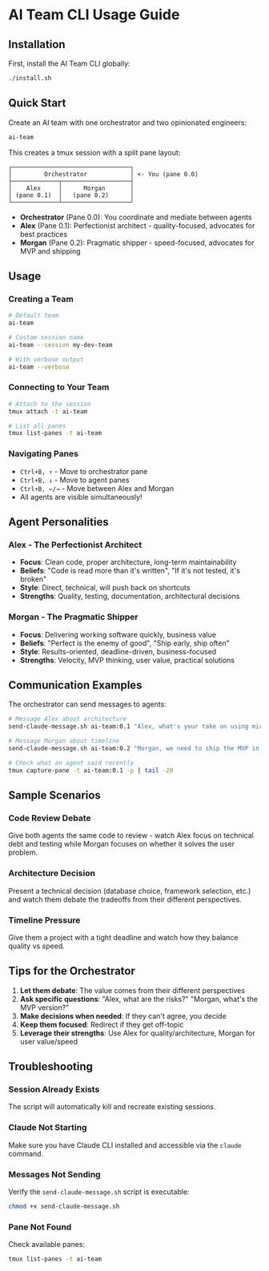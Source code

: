 # AI Team CLI Usage Guide

## Installation

First, install the AI Team CLI globally:

```bash
./install.sh
```

## Quick Start

Create an AI team with one orchestrator and two opinionated engineers:

```bash
ai-team
```

This creates a tmux session with a split pane layout:

```
┌─────────────────────────────────┐
│         Orchestrator            │ <- You (pane 0.0)
├─────────────┬───────────────────┤
│    Alex     │      Morgan       │
│ (pane 0.1)  │   (pane 0.2)      │
└─────────────┴───────────────────┘
```

- **Orchestrator** (Pane 0.0): You coordinate and mediate between agents
- **Alex** (Pane 0.1): Perfectionist architect - quality-focused, advocates for best practices
- **Morgan** (Pane 0.2): Pragmatic shipper - speed-focused, advocates for MVP and shipping

## Usage

### Creating a Team
```bash
# Default team
ai-team

# Custom session name
ai-team --session my-dev-team

# With verbose output
ai-team --verbose
```

### Connecting to Your Team
```bash
# Attach to the session
tmux attach -t ai-team

# List all panes
tmux list-panes -t ai-team
```

### Navigating Panes
- `Ctrl+B, ↑` - Move to orchestrator pane
- `Ctrl+B, ↓` - Move to agent panes
- `Ctrl+B, ←/→` - Move between Alex and Morgan
- All agents are visible simultaneously!

## Agent Personalities

### Alex - The Perfectionist Architect
- **Focus**: Clean code, proper architecture, long-term maintainability
- **Beliefs**: "Code is read more than it's written", "If it's not tested, it's broken"
- **Style**: Direct, technical, will push back on shortcuts
- **Strengths**: Quality, testing, documentation, architectural decisions

### Morgan - The Pragmatic Shipper
- **Focus**: Delivering working software quickly, business value
- **Beliefs**: "Perfect is the enemy of good", "Ship early, ship often"
- **Style**: Results-oriented, deadline-driven, business-focused
- **Strengths**: Velocity, MVP thinking, user value, practical solutions

## Communication Examples

The orchestrator can send messages to agents:

```bash
# Message Alex about architecture
send-claude-message.sh ai-team:0.1 "Alex, what's your take on using microservices vs monolith for this project?"

# Message Morgan about timeline
send-claude-message.sh ai-team:0.2 "Morgan, we need to ship the MVP in 2 weeks. What would you prioritize?"

# Check what an agent said recently
tmux capture-pane -t ai-team:0.1 -p | tail -20
```

## Sample Scenarios

### Code Review Debate
Give both agents the same code to review - watch Alex focus on technical debt and testing while Morgan focuses on whether it solves the user problem.

### Architecture Decision
Present a technical decision (database choice, framework selection, etc.) and watch them debate the tradeoffs from their different perspectives.

### Timeline Pressure
Give them a project with a tight deadline and watch how they balance quality vs speed.

## Tips for the Orchestrator

1. **Let them debate**: The value comes from their different perspectives
2. **Ask specific questions**: "Alex, what are the risks?" "Morgan, what's the MVP version?"
3. **Make decisions when needed**: If they can't agree, you decide
4. **Keep them focused**: Redirect if they get off-topic
5. **Leverage their strengths**: Use Alex for quality/architecture, Morgan for user value/speed

## Troubleshooting

### Session Already Exists
The script will automatically kill and recreate existing sessions.

### Claude Not Starting
Make sure you have Claude CLI installed and accessible via the `claude` command.

### Messages Not Sending
Verify the `send-claude-message.sh` script is executable:
```bash
chmod +x send-claude-message.sh
```

### Pane Not Found
Check available panes:
```bash
tmux list-panes -t ai-team
```